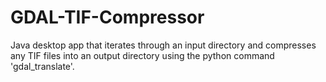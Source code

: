 # GDAL-TIF-Compressor
Java desktop app that iterates through an input directory and compresses any TIF files into an output directory using the python command 'gdal_translate'.
